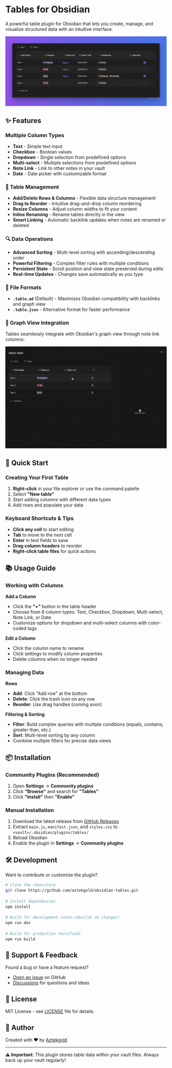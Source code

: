# Tables for Obsidian

A powerful table plugin for Obsidian that lets you create, manage, and visualize structured data with an intuitive interface.

![Tables Screenshot](images/tables-screeshot.jpg)

## ✨ Features

### Multiple Column Types
- **Text** - Simple text input
- **Checkbox** - Boolean values
- **Dropdown** - Single selection from predefined options
- **Multi-select** - Multiple selections from predefined options
- **Note Link** - Link to other notes in your vault
- **Date** - Date picker with customizable format

### 🎯 Table Management
- **Add/Delete Rows & Columns** - Flexible data structure management
- **Drag to Reorder** - Intuitive drag-and-drop column reordering
- **Resize Columns** - Adjust column widths to fit your content
- **Inline Renaming** - Rename tables directly in the view
- **Smart Linking** - Automatic backlink updates when notes are renamed or deleted

### 🔍 Data Operations
- **Advanced Sorting** - Multi-level sorting with ascending/descending order
- **Powerful Filtering** - Complex filter rules with multiple conditions
- **Persistent State** - Scroll position and view state preserved during edits
- **Real-time Updates** - Changes save automatically as you type

### 📁 File Formats
- **`.table.md`** (Default) - Maximizes Obsidian compatibility with backlinks and graph view
- **`.table.json`** - Alternative format for faster performance

### 🔗 Graph View Integration

Tables seamlessly integrate with Obsidian's graph view through note link columns:

![Graph View Integration](images/obsidian-tables_graph-veiw.gif)

## 🚀 Quick Start

### Creating Your First Table

1. **Right-click** in your file explorer or use the command palette
2. Select **"New table"**
3. Start adding columns with different data types
4. Add rows and populate your data

### Keyboard Shortcuts & Tips

- **Click any cell** to start editing
- **Tab** to move to the next cell
- **Enter** in text fields to save
- **Drag column headers** to reorder
- **Right-click table files** for quick actions

## 📚 Usage Guide

### Working with Columns

**Add a Column**
- Click the **"+"** button in the table header
- Choose from 6 column types: Text, Checkbox, Dropdown, Multi-select, Note Link, or Date
- Customize options for dropdown and multi-select columns with color-coded tags

**Edit a Column**
- Click the column name to rename
- Click settings to modify column properties
- Delete columns when no longer needed

### Managing Data

**Rows**
- **Add**: Click "Add row" at the bottom
- **Delete**: Click the trash icon on any row
- **Reorder**: Use drag handles (coming soon)

**Filtering & Sorting**
- **Filter**: Build complex queries with multiple conditions (equals, contains, greater than, etc.)
- **Sort**: Multi-level sorting by any column
- Combine multiple filters for precise data views

## 📦 Installation

### Community Plugins (Recommended)

1. Open **Settings** → **Community plugins**
2. Click **"Browse"** and search for **"Tables"**
3. Click **"Install"** then **"Enable"**

### Manual Installation

1. Download the latest release from [GitHub Releases](https://github.com/aztekgold/obsidian-tables/releases)
2. Extract `main.js`, `manifest.json`, and `styles.css` to `<vault>/.obsidian/plugins/tables/`
3. Reload Obsidian
4. Enable the plugin in **Settings** → **Community plugins**

## 🛠️ Development

Want to contribute or customize the plugin?

```bash
# Clone the repository
git clone https://github.com/aztekgold/obsidian-tables.git

# Install dependencies
npm install

# Build for development (auto-rebuilds on changes)
npm run dev

# Build for production (minified)
npm run build
```

## 💬 Support & Feedback

Found a bug or have a feature request? 

- [Open an issue](https://github.com/aztekgold/obsidian-tables/issues) on GitHub
- [Discussions](https://github.com/aztekgold/obsidian-tables/discussions) for questions and ideas

## 📝 License

MIT License - see [LICENSE](LICENSE) file for details.

## 👤 Author

Created with ❤️ by [Aztekgold](https://github.com/aztekgold)

---

**⚠️ Important**: This plugin stores table data within your vault files. Always back up your vault regularly!

